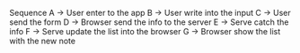Sequence
    A -> User enter to the app
    B -> User write into the input
    C -> User send the form
    D -> Browser send the info to the server
    E -> Serve catch the info
    F -> Serve update the list into the browser
    G -> Browser show the list with the new note  
